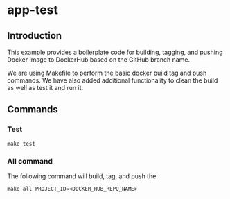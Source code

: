 # app-test
## Introduction
This example provides a boilerplate code for building, tagging, and pushing Docker image to DockerHub based on the GitHub branch name.

We are using Makefile to perform the basic docker build tag and push commands. We have also added additional functionality to clean the build as well as test it and run it.

## Commands
### Test
```
make test
```
### All command
The following command will build, tag, and push the
```
make all PROJECT_ID=<DOCKER_HUB_REPO_NAME>
```